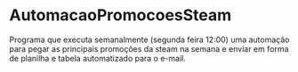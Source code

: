 # AutomacaoPromocoesSteam
Programa que executa semanalmente (segunda feira 12:00) uma automação para pegar as principais promoções da steam na semana e enviar em forma de planilha e tabela automatizado para o e-mail.
